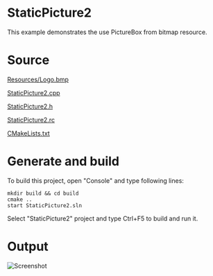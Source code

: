 # StaticPicture2This example demonstrates the use PictureBox from bitmap resource.# Source[Resources/Logo.bmp](Resources/Logo.bmp)[StaticPicture2.cpp](StaticPicture2.cpp)[StaticPicture2.h](StaticPicture2.h)[StaticPicture2.rc](StaticPicture2.rc)[CMakeLists.txt](CMakeLists.txt)# Generate and buildTo build this project, open "Console" and type following lines:``` shellmkdir build && cd buildcmake .. start StaticPicture2.sln```Select "StaticPicture2" project and type Ctrl+F5 to build and run it.# Output![Screenshot](../../../docs/Pictures/StaticPicture2.png)